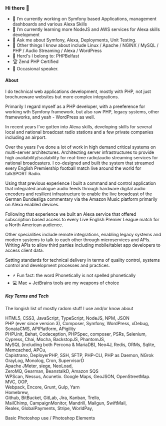 ### Hi there 👋


 - 🔭 I’m currently working on Symfony based Applications, management dashboards and various Alexa Skills
 - 🌱 I’m currently learning more NodeJS and AWS services for Alexa skills development
 - 💬 Ask me about Symfony, Alexa, Deployments, Unit Testing.
 - 💭 Other things I know about include Linux / Apache / NGINX / MySQL / PHP / Audio Streaming / Alexa / WordPress
 - 🐄 Herd's I belong to: PHPBelfast 
 - 🏆 Zend PHP Certified
 - 🙊 Occasional speaker.

#### About

I do technical web applications development, mostly with PHP, not just brochureware websites but more complex integrations.

Primarily I regard myself as a PHP developer, with a preeference for working wth Symfony framework. but also raw PHP, legacy systems, other frameworks, and yeah - WordPress as well.

In recent years I've gotten into Alexa skills, developing skills for several local and national broadcast radio stations and a few private companies including an airport.

Over the years I've done a lot of work in high demand critical systems on multi-server architectures. Architecting server infrastructures to provide high availability/scalability for real-time radio/audio streaming services for national broadcasters. I co-designed and built the system that streamed every English Premiership football match live around the world for talkSPORT Radio.

Using that previous experience I built a command and control application that integrated analogue audio feeds through hardware digital audio encoders and resilient infrastructure to enable the live broadcast of the German Bundesliga commentary via the Amazon Music platform primarily on Alexa enabled devices.

Following that experience we built an Alexa service that offered subscription based access to every Live English Premier League match for a North American audience.

Other specialities include remote integrations, enabling legacy systems and modern systems to talk to each other through microservices and APIs.
Writing APIs to allow third parties including mobile/tablet app developers to access client data.

Setting standards for technical delivery in terms of quality control, systems control and development processes and practices.

 - ⚡ Fun fact: the word Phonetically is not spelled phonetically
 - 💻 Mac + JetBrains tools are my weapons of choice


##### Key Terms and Tech
The longish list of mostly radom stuff I use and/or know about

HTML5, CSS3, JavaScript, TypeScript, NodeJS,  NPM, JSON    
PHP (ever since version 3), Composer,  Symfony, WordPress, xDebug, SonataCMS, APIPlatform, APigility    
PHPUnit, Behat, Codeception, PHPSpec, composer, PSRs, Selenium, Cypress, Chai, Mocha, BackstopJS, PhantomJS,  
MySQL (including both Percona & MariaDB), Neo4J, Redis, ORMs, Sqlite, Memcached, APCu,  
Capistrano, DeployerPHP, SSH, SFTP, PHP-CLI, PHP as Daemon, NGrok       
GrayLog, Monolog, Cron, SupervisorD  
Apache JMeter, siege, NeoLoad,  
ZeroMQ, Gearman, BeanstalkD, Amazon SQS       
WPScan, Nessus, Acunetix. 
Google Maps, GeoJSON, OpenStreetMap. 
MVC, OOP,  
Webpack, Encore, Grunt, Gulp, Yarn  
Homebrew,  
Github, BitBucket, GitLab, Jira, Kanban, Trello,  
MailChimp, CampaignMonitor, Mandrill, Mailgun, SwiftMail,   
Realex, GlobalPayments, Stripe, WorldPay,  

Basic Photoshop use / Photoshop Elements  
